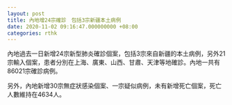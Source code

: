 ```yaml
---
layout: post
title: 內地增24宗確診　包括3宗新疆本土病例
date: 2020-11-02 09:16:47.000000000 +08:00
categories: rthk
---
```


內地過去一日新增24宗新型肺炎確診個案，包括3宗來自新疆的本土病例，另外21宗輸入個案，患者分別在上海、廣東、山西、甘肅、天津等地確診。內地一共有86021宗確診病例。

另外，內地新增30宗無症狀感染個案、一宗疑似病例，未有新增死亡個案，死亡人數維持在4634人。
